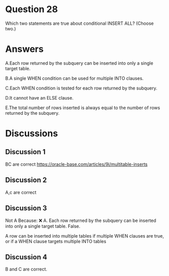 # Question 28
Which two statements are true about conditional INSERT ALL? (Choose two.)

# Answers
A.Each row returned by the subquery can be inserted into only a single target table.

B.A single WHEN condition can be used for multiple INTO clauses.

C.Each WHEN condition is tested for each row returned by the subquery.

D.It cannot have an ELSE clause.

E.The total number of rows inserted is always equal to the number of rows returned by the subquery.

# Discussions
## Discussion 1
BC are correct
https://oracle-base.com/articles/9i/multitable-inserts

## Discussion 2
A,c are correct

## Discussion 3
Not A Because:
❌ A. Each row returned by the subquery can be inserted into only a single target table.
False.

A row can be inserted into multiple tables if multiple WHEN clauses are true, or if a WHEN clause targets multiple INTO tables

## Discussion 4
B and C are correct.

